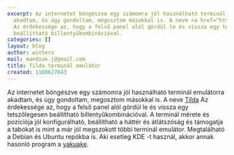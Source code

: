 ```yaml
---
excerpt: Az internetet böngészve egy számomra jól használható terminál emulátorra
  akadtam, és úgy gondoltam, megosztom másokkal is. A neve <a href="http://tilda.sourceforge.net/wiki/index.php/Contributing_to_Tilda">Tilda</a>
  Az érdekessége az, hogy a felső panel alól gördül le és vissza egy tetszőlegesen
  beállítható billentyűkombinációval.
categories: []
layout: blog
author: winters
mail: mandzak.j@gmail.com
title: Tilda terminál emulátor
created: 1180627043
---
```

Az internetet böngészve egy számomra jól használható terminál emulátorra akadtam, és úgy gondoltam, megosztom másokkal is. A neve <a href="http://tilda.sourceforge.net/wiki/index.php/Contributing_to_Tilda">Tilda</a> Az érdekessége az, hogy a felső panel alól gördül le és vissza egy tetszőlegesen beállítható billentyűkombinációval. A terminál mérete és pozíciója jól konfigurálható, beállítható a háttér és átlátszóság és támogatja a tabokat is mint a már jól megszokott többi terminál emulátor. Megtalálható a Debian és Ubuntu repókba is. Aki esetleg KDE -t használ, akkor annak hasonló program a <a href="http://extragear.kde.org/apps/yakuake/">yakuake</a>.
